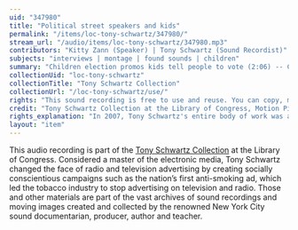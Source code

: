 ```yaml
---
uid: "347980"
title: "Political street speakers and kids"
permalink: "/items/loc-tony-schwartz/347980/"
stream_url: "/audio/items/loc-tony-schwartz/347980.mp3"
contributors: "Kitty Zann (Speaker) | Tony Schwartz (Sound Recordist)"
subjects: "interviews | montage | found sounds | children"
summary: "Children election promos kids tell people to vote (2:06) -- Children election jingles in the style of playgorund songs Adali or Ike? with bouncing ball and jump rope (4:13) -- Democrats in Times Square noon rally for Wagner Miss \"Kitty Zann\" speaks chair for Women's league for Wagner (2:35) -- A typical street politician - literacy - public housing - opponent's record (4:48) -- American Labor party street speaker (1:29). See paper file for accompanying material."
collectionUid: "loc-tony-schwartz"
collectionTitle: "Tony Schwartz Collection"
collectionUrl: "/loc-tony-schwartz/use/"
rights: "This sound recording is free to use and reuse. You can copy, modify, distribute and perform the work, even for commercial purposes, all without asking permission. Attribution is recommended but not required."
credit: "Tony Schwartz Collection at the Library of Congress, Motion Picture, Broadcasting and Recorded Sound Division."
rights_explanation: "In 2007, Tony Schwartz's entire body of work was acquired by the Library of Congress, thus the Library reserves the right to make his recordings available for reuse as long as those recordings do not contain embedded material to which Schwartz did not own the copyright. Therefore, Citizen DJ excludes: (1) recordings that contain music or speeches from identifiable or named performers and composers, (2) radio broadcasts, and (3) commercials."
layout: "item"
---
```


This audio recording is part of the [Tony Schwartz Collection](https://www.loc.gov/rr/record/schwartzcollection.html) at the Library of Congress. Considered a master of the electronic media, Tony Schwartz changed the face of radio and television advertising by creating socially conscientious campaigns such as the nation’s first anti-smoking ad, which led the tobacco industry to stop advertising on television and radio. Those and other materials are part of the vast archives of sound recordings and moving images created and collected by the renowned New York City sound documentarian, producer, author and teacher.